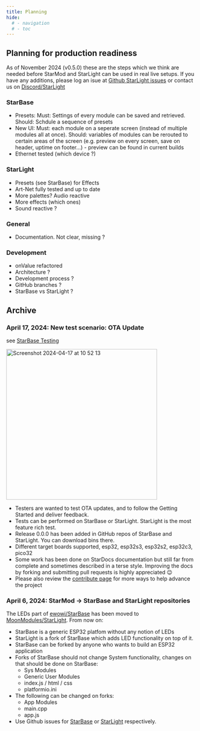 ```yaml
---
title: Planning
hide:
  # - navigation
  # - toc
---
```


## Planning for production readiness

As of November 2024 (v0.5.0) these are the steps which we think are needed before StarMod and StarLight can be used in real live setups.
If you have any additions, please log an isue at [Github StarLight issues](https://github.com/MoonModules/StarLight/issues) or contact us on [Discord/StarLight](https://discord.com/channels/700041398778331156/1203994211301728296)

### StarBase

* Presets: Must: Settings of every module can be saved and retrieved. Should: Schdule a sequence of presets
* New UI: Must: each module on a seperate screen (instead of multiple modules all at once). Should: variables of modules can be rerouted to certain areas of the screen (e.g. preview on every screen, save on header, uptime on footer...) - preview can be found in current builds
* Ethernet tested (which device ?)

### StarLight

* Presets (see StarBase) for Effects
* Art-Net fully tested and up to date
* More palettes? Audio reactive 
* More effects (which ones)
* Sound reactive ?

### General

* Documentation. Not clear, missing ?

### Development

* onValue refactored
* Architecture ?
* Development process ?
* GitHub branches ?
* StarBase vs StarLight ?

## Archive

### April 17, 2024: New test scenario: OTA Update

see [StarBase Testing](/StarDocs/StarBase/Testing/)

<img width="400" alt="Screenshot 2024-04-17 at 10 52 13" src="https://github.com/ewowi/StarDocs/assets/138451817/fc72063e-20b5-4f55-ba13-cbe80b889b0b">

* Testers are wanted to test OTA updates, and to follow the Getting Started and deliver feedback.
* Tests can be performed on StarBase or StarLight. StarLight is the most feature rich test.
* Release 0.0.0 has been added in GitHub repos of StarBase and StarLight. You can download bins there.
* Different target boards supported, esp32, esp32s3, esp32s2, esp32c3, pico32
* Some work has been done on StarDocs documentation but still far from complete and sometimes described in a terse style. Improving the docs by forking and submitting pull requests is highly appreciated :wink:
* Please also review the [contribute page](/StarDocs/StarBase/Contribute/) for more ways to help advance the project



### April 6, 2024: StarMod -> StarBase and StarLight repositories

The LEDs part of [ewowi/StarBase](https://github.com/ewowi/StarBase) has been moved to [MoonModules/StarLight](https://github.com/MoonModules/StarLight). From now on:

* StarBase is a generic ESP32 platfom without any notion of LEDs
* StarLight is a fork of StarBase which adds LED functionality on top of it.
* StarBase can be forked by anyone who wants to build an ESP32 application
* Forks of StarBase should not change System functionality, changes on that should be done on StarBase:
    * Sys Modules 
    * Generic User Modules
    * index.js / html / css
    * platformio.ini
* The following can be changed on forks:
    * App Modules
    * main.cpp
    * app.js 
* Use Github issues for [StarBase](https://github.com/ewowi/StarBase/issues) or [StarLight](https://github.com/MoonModules/StarLight/issues) respectively.

